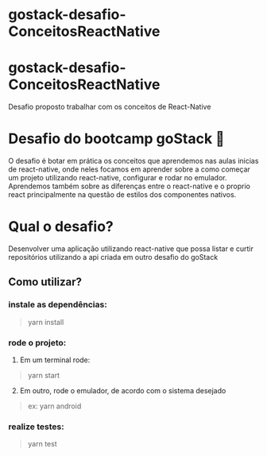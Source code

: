 # gostack-desafio-ConceitosReactNative

# gostack-desafio-ConceitosReactNative
Desafio proposto trabalhar com os conceitos de React-Native


# Desafio do bootcamp goStack 🚀

O desafio é botar em prática os conceitos que aprendemos nas aulas inicias de react-native, onde neles focamos em aprender sobre a como começar um projeto
utilizando react-native, configurar e rodar no emulador. Aprendemos também sobre as diferenças entre o react-native e o proprio react
principalmente na questão de estilos dos componentes nativos.


# Qual o desafio?
Desenvolver uma aplicação utilizando react-native que possa listar e curtir repositórios utilizando a api criada em outro desafio do goStack

## Como utilizar?

### instale as dependências:
> yarn install

### rode o projeto:
1. Em um terminal rode:
> yarn start
2. Em outro, rode o emulador, de acordo com o sistema desejado
> ex: yarn android

### realize testes:
> yarn test
